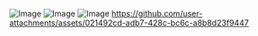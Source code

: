 ![Image](https://github.com/user-attachments/assets/c1c8e0f2-1541-442d-8316-51af8ce03169)
![Image](https://github.com/user-attachments/assets/0d2e3d95-ab00-495f-ba0e-9120b1e5cae7)
![Image](https://github.com/user-attachments/assets/1e27f527-ee5f-4e9d-895e-2c00881b2d96)
https://github.com/user-attachments/assets/021492cd-adb7-428c-bc6c-a8b8d23f9447
